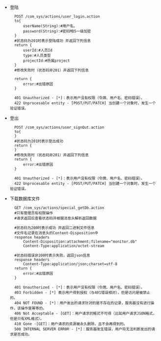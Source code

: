 - <a name="login">登陆</a>

		POST /com_sys/actions/user_login.action
		to{
			userName(String):#用户名，
			password(String):#密码MD5一级加密
		}
		#状态码为201时表示登陆成功 并返回下列信息
		return {
			userId:#人员Id
			type:#人员类型
			projectId:#所属project
		}
		#修改失败时（状态码非201）并返回下列信息

		return {
			error:#出错原因
		}
		
		401 Unauthorized - [*]：表示用户没有权限（令牌、用户名、密码错误）。
		422 Unprocesable entity - [POST/PUT/PATCH] 当创建一个对象时，发生一个验证错误。
	
- <a name="signOut">登出</a>

		POST /com_sys/actions/user_signOut.action
		to{			
		}
		#状态码为201时表示登出成功
		return {
		}
		#修改失败时（状态码非201）并返回下列信息
		return {
			error:#出错原因
		}
		
		401 Unauthorized - [*]：表示用户没有权限（令牌、用户名、密码错误）。
		422 Unprocesable entity - [POST/PUT/PATCH] 当创建一个对象时，发生一个验证错误。
		
- <a name="getDb">下载数据库文件</a>

		GET /com_sys/actions/special_getDb.action
		#只有管理员有权限操作
		#请求返回后查看状态码并根据消息头解析返回数据
		
		#状态码为200时表示成功 并返回二进制文件信息
		#文件名记录在消息头的Content-Disposition中
		response headers
			Content-Disposition:attachment;filename="monitor.db"
			Content-Type:application/octet-stream
			
		#状态码错误非200时表示失败，返回json信息
		response headers
			Content-Type:application/json;charset=utf-8
		return {
			error:#出错原因
		}
		
		401 Unauthorized - [*]：表示用户没有权限（令牌、用户名、密码错误）。
		403 Forbidden - [*] 表示用户得到授权（与401错误相对），但是访问是被禁止的。
		404 NOT FOUND - [*]：用户发出的请求针对的是不存在的记录，服务器没有进行操作，该操作是幂等的。
		406 Not Acceptable - [GET]：用户请求的格式不可得（比如用户请求JSON格式，但是只有XML格式）。
		410 Gone -[GET]：用户请求的资源被永久删除，且不会再得到的。
		500 INTERNAL SERVER ERROR - [*]：服务器发生错误，用户将无法判断发出的请求是否成功。

	